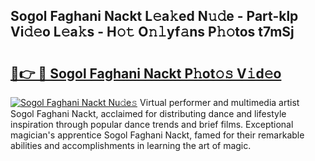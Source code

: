 ## Sogol Faghani Nackt L𝚎a𝚔ed N𝚞𝚍e - Part-klp Vi𝚍𝚎o L𝚎a𝚔s - H𝚘𝚝 O𝚗𝚕yf𝚊ns P𝚑𝚘tos t7mSj

# <h2><a href="http://kf22f1u.oniu.top/?m=Sogol+Faghani+Nackt">🔗👉 🔴 Sogol Faghani Nackt P𝚑ot𝚘𝚜 V𝚒d𝚎o</a></h2>

[![Sogol Faghani Nackt Nu𝚍e𝚜](https://i.imgur.com/0qMVB7G.gif)](http://kf22f1u.oniu.top/?m=Sogol+Faghani+Nackt)
Virtual performer and multimedia artist Sogol Faghani Nackt, acclaimed for distributing dance and lifestyle inspiration through popular dance trends and brief films. Exceptional magician's apprentice Sogol Faghani Nackt, famed for their remarkable abilities and accomplishments in learning the art of magic.  
